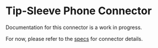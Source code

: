 # Tip-Sleeve Phone Connector
Documentation for this connector is a work in progress.

For now, please refer to the [specs](specs.yaml) for connector details.
